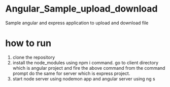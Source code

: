 # Angular_Sample_upload_download
Sample angular and express  application to upload and download file

# how to run 
1. clone the repository
2. install the node_modules using npm i command.
   go to client directory which is angular project and fire the above command from the command prompt
   do the same for server which is express project.
3. start node server using nodemon app and angular server using ng s
